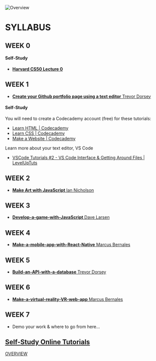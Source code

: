 ![Overview](https://img1.wsimg.com/isteam/ip/bfe125fa-baa0-47fc-8d01-07bbeeea22e2/b0817bc2-35ca-4e68-9f7a-aaf293c764b2.png)

# SYLLABUS

## WEEK 0

#### Self-Study

* <a href="https://www.youtube.com/watch?v=y62zj9ozPOM/" target="_blank">**Harvard CS50 Lecture 0**</a>

## WEEK 1

* <a href="https://github.com/newcoding-bootcamp/1-Create-your-Github-portfolio-page" target="_blank">**Create your Github portfolio page using a text editor**  Trevor Dorsey</a>

#### Self-Study

You will need to create a Codecademy account (free) for these tutorials:

* [Learn HTML | Codecademy](https://www.codecademy.com/learn/learn-html)
* [Learn CSS | Codecademy](https://www.codecademy.com/learn/learn-css)
* [Make a Website | Codecademy](https://www.codecademy.com/learn/make-a-website)

Learn more about your text editor, VS Code

* [VSCode Tutorials #2 - VS Code Interface & Getting Around Files | LevelUpTuts](https://www.youtube.com/watch?v=u03JqER875w)


## WEEK 2

* <a href="https://github.com/newcoding-bootcamp/2-Make-art-with-JavaScript" target="_blank">**Make Art with JavaScript**  Ian Nicholson</a>

## WEEK 3

* <a href="https://github.com/newcoding-bootcamp/3-Develop-a-game-with-JavaScript" target="_blank">**Develop-a-game-with-JavaScript**  Dave Larsen</a>

## WEEK 4

* <a href="https://github.com/newcoding-bootcamp/4-Make-a-mobile-app-with-React-Native" target="_blank">**Make-a-mobile-app-with-React-Native**  Marcus Bernales</a>

## WEEK 5

* <a href="https://github.com/newcoding-bootcamp/5-Build-an-API-with-a-database" target="_blank">**Build-an-API-with-a-database**  Trevor Dorsey</a>

## WEEK 6

* <a href="https://github.com/newcoding-bootcamp/6-Make-a-virtual-reality-VR-web-app" target="_blank">**Make-a-virtual-reality-VR-web-app**  Marcus Bernales</a>

## WEEK 7

* Demo your work & where to go from here...

## <a href="https://github.com/newcoding-bootcamp/Self-Study-Online-Tutorials" target="_blank">Self-Study Online Tutorials</a>
[OVERVIEW](https://github.com/newcoding-bootcamp/OVERVIEW)
